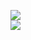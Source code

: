 [![](https://img.shields.io/badge/Made%20With-Github%20Spray-lightgrey.svg?style=for-the-badge&logo=github)](https://github.com/Annihil/github-spray#23712)  
[![](https://i.imgur.com/2DrTn0Z.gif)](https://github.com/Annihil/github-spray)